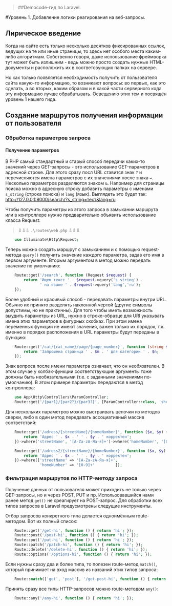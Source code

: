 > ##Democode-гид по Laravel. 

#Уровень 1. Добавление логики реагирования на веб-запросы.

## Лирическое введение

Когда на сайте есть только несколько десятков фиксированных ссылок, ведущих на те или иные страницы, то здесь нет особого места каким-либо алгоритмам. Собственно говоря, даже использование фреймворка тут может быть излишним - ведь можно просто создать нужные HTML-документы и расположить их в соответсвующих папках на сервере.

Но как только появляется необходимость получить от пользователя сайта какую-то информацию, то возникают вопросы: во первых, как это сделать, а во вторых, каким образом и в какой части серверного кода эту информацию лучше обрабатывать. Освещению этих тем и посвящён уровень 1 нашего гида.

## Создание маршрутов получения информации от пользователя

### Обработка параметров запроса

#### Получение параметров

В PHP cамый стандартный и старый способ передачи каких-то значений через GET-запросы - это использование GET-параметров в адресной строке. Для этого сразу посл URL ставится знак `?` и перечисляются имена параметров с их значениями после знака `=`. Несколько параметров разделяются знаком `&`. Например для страницы поиска можно в адресную строку добавить параметры c именами `s_string` (строка поиска) и `lang` (язык). Выглядеть это будет так: http://127.0.0.1:8000/search/?s_string=тест&lang=ru

Чтобы получить параметры из этого запроса в замыкании маршрута или в контроллере нужно предварительно объявить использование класса Request:

>⇩⇩⇩ `.\routes\web.php` ⇩⇩⇩

```php
	use Illuminate\Http\Request;
```

Теперь можно создать маршрут с замыканием и с помощью request-метода `query()` получить значение каждого параметра, задав его имя в первом аргументе. Вторым аргументом в метод можно передать значение по умолчанию:

```php
    Route::get('/search', function (Request $request) {
        return 'Ищем текст ' . $request->query('s_string') . 
               ' на языке ' . $request->query('lang','ru'); 
    });
```

Более удобный и красивый способ - передавать параметры внутри URL. Обычно их принято разделять наклонной чертой (другие символы допустимы, но не практичны). Для того чтобы иметь возможность выудить параметры из URL, нужно в строке-образце для URI указывать имена этих параметров в фигурных скобках.  При этом имена переменных функции не имеют значения, важен только их порядок, т.к. именно в порядке расположения в URL параметры будут переданы в функцию:

```php
    Route::get('/cat/{cat_name}/page/{page_number}', function (string $n, $m) {
        return 'Запрошена страница ' . $m . ' для категории ' . $n;
    });
```

Знак вопроса после имени параметра означает, что он необязателен. В этом случае у колбэк-функции соответствующие аргументы тоже должны быть  необязательными (т.е. с заданными значениями по-умолчанию). В этом примере параметры передаются в метод контроллера:

```php
	use App\Http\Controllers\ParamController; 
	Route::get('/{par1}/{par2?}/{par3?}', [ParamController::class, 'showParams']);
```

Для нескольких параметров можно выстраивать цепочки из методов сверки, либо в один метод передавать ассоциативный массив соответствий:

```php
    Route::get('/adress/{streetName}/{homeNumber}', function ($x, $y) {
        return 'Адрес ' . $x . ' ' . $y . ' корректен';
    })->where('streetName', '[A-Za-zА-Яа-я]+')->where('homeNumber', '[0-9]+');

	Route::get('/adress2/{streetName}/{homeNumber}', function ($x, $y) {
        return 'Адрес ' . $x . ' ' . $y . ' корректен';
    })->where(['streetName' => '[A-Za-zА-Яа-я]+', 
               'homeNumber' => '[0-9]+'         ]);
```

### Фильтрация маршрутов по HTTP-методу запроса

Получение данных от пользователя может приходить не только через GET-запросы, но и через POST, PUT и пр. Использовавшийся нами ранее метод `get()` не среагирует на POST-запрос. Для обработки всех типов запросов в Laravel предусмотрены следущие инструменты.

Отбор запросов конкретного типа делается одноимённым route-методом. Вот их полный список:

```php
    Route::get('/get-hi', function () { return 'hi'; });
    Route::post('/post-hi', function () { return 'hi'; });
    Route::put('/put-hi', function () { return 'hi'; });
    Route::patch('/patch-hi', function () { return 'hi'; });
    Route::delete('/delete-hi', function () { return 'hi'; });
    Route::options('/options-hi', function () { return 'hi'; });
```

Если нужны сразу два и более типа, то полезен route-метод `match()`,       который принимает на вход массив из названий этих типов запроса:

```php
	Route::match(['get', 'post'], '/get-post-hi', function () { return 'hi'; });
```

Принять сразу все типы HTTP-запросов можно route-методом `any()`:

```php
	Route::any('/any-hi', function () { return 'hi'; });
```

